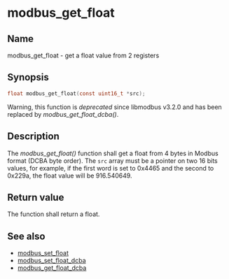 # modbus_get_float

## Name

modbus_get_float - get a float value from 2 registers

## Synopsis

```c
float modbus_get_float(const uint16_t *src);
```

Warning, this function is *deprecated* since libmodbus v3.2.0 and has been
replaced by *modbus_get_float_dcba()*.

## Description

The *modbus_get_float()* function shall get a float from 4 bytes in Modbus
format (DCBA byte order). The `src` array must be a pointer on two 16 bits
values, for example, if the first word is set to 0x4465 and the second to
0x229a, the float value will be 916.540649.

## Return value

The function shall return a float.

## See also

- [modbus_set_float](modbus_set_float.md)
- [modbus_set_float_dcba](modbus_set_float_dcba.md)
- [modbus_get_float_dcba](modbus_get_float_dcba.md)
